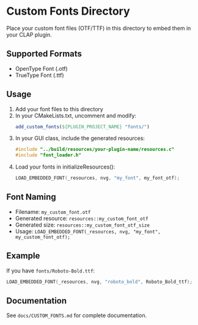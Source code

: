# Custom Fonts Directory

Place your custom font files (OTF/TTF) in this directory to embed them in your CLAP plugin.

## Supported Formats
- OpenType Font (.otf)
- TrueType Font (.ttf)

## Usage
1. Add your font files to this directory
2. In your CMakeLists.txt, uncomment and modify:
   ```cmake
   add_custom_fonts(${PLUGIN_PROJECT_NAME} "fonts/")
   ```
3. In your GUI class, include the generated resources:
   ```cpp
   #include "../build/resources/your-plugin-name/resources.c"
   #include "font_loader.h"
   ```
4. Load your fonts in initializeResources():
   ```cpp
   LOAD_EMBEDDED_FONT(_resources, nvg, "my_font", my_font_otf);
   ```

## Font Naming
- Filename: `my_custom_font.otf`
- Generated resource: `resources::my_custom_font_otf`
- Generated size: `resources::my_custom_font_otf_size`
- Usage: `LOAD_EMBEDDED_FONT(_resources, nvg, "my_font", my_custom_font_otf);`

## Example
If you have `fonts/Roboto-Bold.ttf`:
```cpp
LOAD_EMBEDDED_FONT(_resources, nvg, "roboto_bold", Roboto_Bold_ttf);
```

## Documentation
See `docs/CUSTOM_FONTS.md` for complete documentation.
